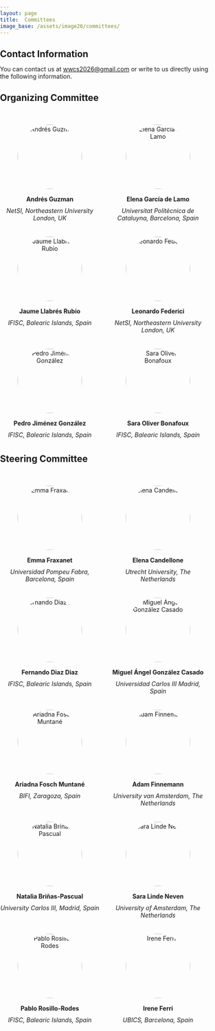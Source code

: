 ```yaml
---
layout: page
title:  Committees
image_base: /assets/image26/committees/
---
```


<style>
/* Reset global margin and padding for all elements */
* {
  margin: 0;
  padding: 0;
  box-sizing: border-box; /* Ensures padding and borders do not affect element width */
}

/* Ensure the body takes up the full width without extra margin/padding */
body {
  width: 100%;
  margin: 0;
  padding: 0;
}

/* Ensure the grid container aligns to the left of the page */
.organizing-committee {
  display: grid;
  grid-template-columns: repeat(auto-fill, minmax(250px, 1fr)); /* Dynamic grid layout */
  gap: 0px;
  margin: 20px 0; /* Add margin at the top and bottom, not left */
  padding-left: 0; /* Remove padding on the left */
  margin-left: 0;  /* Remove margin on the left */
  justify-content: flex-start; /* Align the grid content to the left */
  align-items: flex-start;     /* Align grid items to the top */
}

/* Committee member layout */
.committee-member {
  text-align: center;
  display: flex;
  flex-direction: column;
  align-items: center;
  margin-right: 20;
  margin-top: 30px; /* Add margin at the top and bottom, not left */
}

.committee-member img {
  width: 150px;
  height: auto;
  border-radius: 50%;
  margin-bottom: 10px;
}

.committee-member p {
  margin: 5px 0;
}

/* Media query for small screens */
@media (max-width: 768px) {
  .organizing-committee {
    grid-template-columns: 1fr; /* Single column layout on smaller screens */
  }
}

</style>

<!-- 
You can contact us at [wwcs2024@gmail.com](mailto:wwcs2024@gmail.com) or write to us directly using the following information.
## Scientific Committee

| [Emma Fraxanet](https://emmafrax.github.io/) | [Elena Candellone](https://elenacandellone.github.io/) | [Fernando Diaz Diaz]() |
| :------------------------------------------: | :----------------------------------------------: | :------------------: |
| <img src="/assets/image24/committee/emma.jpg" width="120px" /> | <img src="/assets/image24/committee/elena.jpeg" width="120px" /> | <img src="/assets/image24/committee/fer.png" width="120px" /> |
| Universidad Pompeu Fabra, <br> Barcelona, Spain | Utrecht University, <br> The Netherlands | IFISC, <br> Balearic Islands, Spain |

| [Miguel Ángel González Casado]() | [Irene Ferri]() | [Ariadna Fosch Muntané]() | [Max Sina Knicker]() |
| :------------------------------: | :-----------------: | :------------------: | :------------------: |
| <img src="/assets/image24/committee/miguel.png" width="120px" /> | <img src="/assets/image24/committee/irene.jpeg" width="120px" /> | <img src="/assets/image24/committee/ari.jpeg" width="120px" /> |  <img src="/assets/image24/committee/max.jpeg" width="120px" /> |
| Universidad Carlos III, <br> Madrid, Spain | UBICS, <br> Barcelona, Spain | BIFI, <br> Zaragoza, Spain | Ecole Polytechnique, <br> Paris, France |

## Steering Committee

| Claire Lagesse | Furkan Gursoy | Adam Finnemann |
| :------------: | :------------: | :------------: |
| <img src="/assets/image23/committee/SC/claire.jpg" width="120px" /> | <img src="/assets/image24/committee/furkan.jpg" width="120px" /> | <img src="/assets/image24/committee/adam.png" width="120px" /> |
| University of Burgundy, <br> France | University of Houston, <br> USA | University van Amsterdam, <br> The Netherlands |

| Alexandre Bovet | Matteo Cinelli | Eric Dignum |
| :------------: | :------------: | :------------: |
| <img src="/assets/image24/committee/alex.jpg" width="120px" /> | <img src="/assets/image24/committee/matteo.jpg" width="120px" /> | <img src="/assets/image24/committee/eric.png" width="120px" /> |
| University of Zurich, <br> Switzerland | Sapienza University <br> of Rome, Italy | IAS, University van Amsterdam <br> The Netherlands |

| Karoline Huth | Jonas Haslbeck |
| :-----------: | :-----------: |
| <img src="/assets/image24/committee/karoline.jpg" width="120px" /> | <img src="/assets/image24/committee/jonas.jpg" width="120px" /> |
| University van Amsterdam, <br> The Netherlands | Maastricht University, <br> The Netherlands | -->

## Contact Information

You can contact us at [wwcs2026@gmail.com](mailto:wwcs2026@gmail.com) or write to us directly using the following information.

## Organizing Committee

<div class="organizing-committee">
  <div class="committee-member">
    <img src="{{ page.image_base }}organizing/andres.jpg" alt="Andrés Guzman">
    <p><strong>Andrés Guzman</strong></p>
    <p><em>NetSI, Northeastern University London, UK </em></p>
  </div>
  <div class="committee-member">
    <img src="{{ page.image_base }}organizing/elena.jpg" alt="Elena García de Lamo">
    <p><strong>Elena García de Lamo</strong></p>
    <p><em>Universitat Politècnica de Cataluyna, Barcelona, Spain</em></p>
  </div>
  <div class="committee-member">
    <img src="{{ page.image_base }}organizing/jaume.jpg" alt="Jaume Llabrés Rubio">
    <p><strong>Jaume Llabrés Rubio</strong></p>
    <p><em>IFISC, Balearic Islands, Spain</em></p>
  </div>
  <div class="committee-member">
    <img src="{{ page.image_base }}organizing/leonardo.JPG" alt="Leonardo Federici">
    <p><strong>Leonardo Federici</strong></p>
    <p><em>NetSI, Northeastern University London, UK</em></p>
  </div>
  <div class="committee-member">
    <img src="{{ page.image_base }}organizing/pedro.jpg" alt="Pedro Jiménez González">
    <p><strong>Pedro Jiménez González</strong></p>
    <p><em>IFISC, Balearic Islands, Spain</em></p>
  </div>
  <div class="committee-member">
    <img src="{{ page.image_base }}organizing/sara.JPG" alt="Sara Oliver Bonafoux">
    <p><strong>Sara Oliver Bonafoux</strong></p>
    <p><em>IFISC, Balearic Islands, Spain</em></p>
  </div>
  <!--<div class="committee-member">
    <img src="/assets/image26/committees/organizing/anna.jpeg" alt="Anna Maria Boros">
    <p><strong>Anna Maria Boros</strong></p>
    <p><em>Interdisciplinary Doctoral School, University of Warsaw, Poland</em></p>
  </div>-->
</div>

## Steering Committee

<div class="organizing-committee">
  <div class="committee-member">
    <img src="{{ page.image_base }}steering/emma.jpg" alt="Emma Fraxanet">
    <p><strong>Emma Fraxanet</strong></p>
    <p><em>Universidad Pompeu Fabra, Barcelona, Spain</em></p>
  </div>
  <div class="committee-member">
    <img src="{{ page.image_base }}steering/elena.jpeg" alt="Elena Candellone">
    <p><strong>Elena Candellone</strong></p>
    <p><em>Utrecht University, The Netherlands</em></p>
  </div>
  <div class="committee-member">
    <img src="{{ page.image_base }}steering/fer.png" alt="Fernando Diaz Diaz">
    <p><strong>Fernando Diaz Diaz</strong></p>
    <p><em>IFISC, Balearic Islands, Spain</em></p>
  </div>
  <div class="committee-member">
    <img src="{{ page.image_base }}steering/miguel.png" alt="Miguel Ángel González Casado">
    <p><strong>Miguel Ángel González Casado</strong></p>
    <p><em>Universidad Carlos III Madrid, Spain</em></p>
  </div>
  <div class="committee-member">
    <img src="{{ page.image_base }}steering/ari.jpeg" alt="Ariadna Fosch Muntané">
    <p><strong>Ariadna Fosch Muntané</strong></p>
    <p><em>BIFI, Zaragoza, Spain</em></p>
  </div>
  <div class="committee-member">
    <img src="{{ page.image_base }}steering/adam.png" alt="Adam Finnemann">
    <p><strong>Adam Finnemann</strong></p>
    <p><em>University van Amsterdam, The Netherlands</em></p>
  </div>
  <div class="committee-member">
    <img src="{{ page.image_base }}steering/natalia.png" alt="Natalia Briñas-Pascual">
    <p><strong>Natalia Briñas-Pascual</strong></p>
    <p><em>University Carlos III, Madrid, Spain</em></p>
  </div>
  <div class="committee-member">
    <img src="{{ page.image_base }}steering/sara_cropped.jpeg" alt="Sara Linde Neven">
    <p><strong>Sara Linde Neven</strong></p>
    <p><em>University of Amsterdam, The Netherlands</em></p>
  </div>
  <div class="committee-member">
    <img src="{{ page.image_base }}steering/pablo.jpg" alt="Pablo Rosillo-Rodes">
    <p><strong>Pablo Rosillo-Rodes</strong></p>
    <p><em>IFISC, Balearic Islands, Spain</em></p>
  </div>
    <div class="committee-member">
    <img src="{{ page.image_base }}steering/irene.jpeg" alt="Irene Ferri">
    <p><strong>Irene Ferri</strong></p>
    <p><em>UBICS, Barcelona, Spain</em></p>
  </div>
</div>
